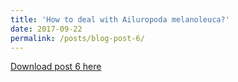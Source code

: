 ```yaml
---
title: 'How to deal with Ailuropoda melanoleuca?'
date: 2017-09-22
permalink: /posts/blog-post-6/
---
```


<a href = "http://chengguo2000.github.io/files/Blog-Posts/6_-_How_to_deal_with_Ailuropoda_melanoleuca.pdf">Download post 6 here</a>